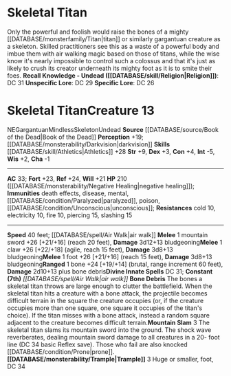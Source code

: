 ﻿---
ac: '33'
alignment: NE
charisma: '-1'
constitution: '+4'
creature_ability:
- Bone Debris
- Mountain Slam
- Trample
creature_family: '[[DATABASE/monsterfamily/Skeleton|Skeleton]]'
dexterity: '+3'
fortitude: '+23'
hp: 210 ( negative healing )
id: '1904'
immunity:
- '[[DATABASE/trait/Death|death]] effects'
- '[[DATABASE/trait/Disease|disease]]'
- '[[DATABASE/trait/Mental|mental]]'
- '[[DATABASE/condition/Paralyzed|paralyzed]]'
- '[[DATABASE/trait/Poison|poison]]'
- '[[DATABASE/condition/Unconscious|unconscious]]'
intelligence: '-5'
land_speed: '40'
level: '13'
max_speed: '40'
name: Skeletal Titan
perception: '+19'
rarity: Common
reflex: '+24'
resistance:
- '[[DATABASE/trait/Cold|cold]] 10'
- '[[DATABASE/trait/Electricity|electricity]] 10'
- '[[DATABASE/trait/Fire|fire]] 10'
- piercing 15
- slashing 15
sense:
- '[[DATABASE/monsterability/Darkvision|darkvision]]'
size: Gargantuan
skill:
- '[[DATABASE/skill/Athletics|Athletics]] +28'
source: '[[DATABASE/source/Book of the Dead|Book of the Dead]]'
speed:
- 40 feet; [[DATABASE/spell/Air Walk|air walk]]
spell:
- '[[DATABASE/spell/Air Walk|Air Walk]]'
strength: '+9'
strength_req: '9'
strongest_save:
- Reflex
trait:
- '[[DATABASE/trait/Mindless|Mindless]]'
- '[[DATABASE/trait/Skeleton|Skeleton]]'
- '[[DATABASE/trait/Undead|Undead]]'
type: Creature
vision: Darkvision
weakest_save:
- Will
will: '+21'
wisdom: '+2'

---
# Skeletal Titan

Only the powerful and foolish would raise the bones of a mighty [[DATABASE/monsterfamily/Titan|titan]] or similarly gargantuan creature as a skeleton. Skilled practitioners see this as a waste of a powerful body and imbue them with air walking magic based on those of titans, while the wise know it's nearly impossible to control such a colossus and that it's just as likely to crush its creator underneath its mighty foot as it is to smite their foes.
**Recall Knowledge - Undead ([[DATABASE/skill/Religion|Religion]])**: DC 31
**Unspecific Lore**: DC 29
**Specific Lore**: DC 26

# Skeletal Titan<span class="item-type">Creature 13</span>

<span class="trait-alignment item-trait">NE</span><span class="trait-size item-trait">Gargantuan</span><span class="item-trait">Mindless</span><span class="item-trait">Skeleton</span><span class="item-trait">Undead</span>
**Source** [[DATABASE/source/Book of the Dead|Book of the Dead]]
**Perception** +19; [[DATABASE/monsterability/Darkvision|darkvision]]
**Skills** [[DATABASE/skill/Athletics|Athletics]] +28
**Str** +9, **Dex** +3, **Con** +4, **Int** -5, **Wis** +2, **Cha** -1

---
**AC** 33; **Fort** +23, **Ref** +24, **Will** +21
**HP** 210 ([[DATABASE/monsterability/Negative Healing|negative healing]]); **Immunities** death effects, disease, mental, [[DATABASE/condition/Paralyzed|paralyzed]], poison, [[DATABASE/condition/Unconscious|unconscious]]; **Resistances** cold 10, electricity 10, fire 10, piercing 15, slashing 15

---
**Speed** 40 feet; [[DATABASE/spell/Air Walk|air walk]]
<span class="in-box-ability">**Melee** <span class="action-icon">1</span> mountain sword +26 [+21/+16] (reach 20 feet), **Damage** 3d12+13 bludgeoning</span><span class="in-box-ability">**Melee** <span class="action-icon">1</span> claw +26 [+22/+18] (agile, reach 15 feet), **Damage** 3d8+13 bludgeoning</span><span class="in-box-ability">**Melee** <span class="action-icon">1</span> foot +26 [+21/+16] (reach 15 feet), **Damage** 3d8+13 bludgeoning</span><span class="in-box-ability">**Ranged** <span class="action-icon">1</span> bone +24 [+19/+14] (brutal, range increment 60 feet), **Damage** 2d10+13 plus bone debris</span>**Divine Innate Spells** DC 31; **Constant** **(7th)** _[[DATABASE/spell/Air Walk|air walk]]_
<span class="in-box-ability">**Bone Debris** The bones a skeletal titan throws are large enough to clutter the battlefield. When the skeletal titan hits a creature with a bone attack, the projectile becomes difficult terrain in the square the creature occupies (or, if the creature occupies more than one square, one square it occupies of the titan's choice). If the titan misses with a bone attack, instead a random square adjacent to the creature becomes difficult terrain.</span><span class="in-box-ability">**Mountain Slam** <span class="action-icon">3</span> The skeletal titan slams its mountain sword into the ground. The shock wave reverberates, dealing mountain sword damage to all creatures in a 20- foot line (DC 34 basic Reflex save). Those who fail are also knocked [[DATABASE/condition/Prone|prone]].</span><span class="in-box-ability">**[[DATABASE/monsterability/Trample|Trample]]** <span class="action-icon">3</span> Huge or smaller, foot, DC 34</span>